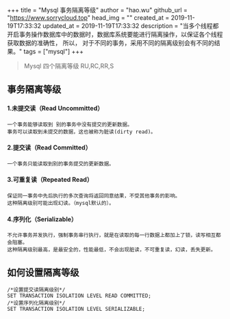 +++
title = "Mysql 事务隔离等级"
author = "hao.wu"
github_url = "https://www.sorrycloud.top"
head_img = ""
created_at = 2019-11-19T17:33:32
updated_at = 2019-11-19T17:33:32
description = "当多个线程都开启事务操作数据库中的数据时，数据库系统要能进行隔离操作，以保证各个线程获取数据的准确性， 所以， 对于不同的事务，采用不同的隔离级别会有不同的结果。"
tags = ["mysql"]
+++

> Mysql 四个隔离等级 RU,RC,RR,S

##  事务隔离等级
#### 1.未提交读（Read Uncommitted）
```
一个事务能够读取到 别的事务中没有提交的更新数据。
事务可以读取到未提交的数据，这也被称为脏读(dirty read)。
```

#### 2.提交读（Read Committed）
```
一个事务只能读取到别的事务提交的更新数据。
```

#### 3.可重复读（Repeated Read）
```
保证同一事务中先后执行的多次查询将返回同意结果，不受其他事务的影响。
这种隔离级别可能出现幻读。（mysql默认的）。
```

#### 4.序列化（Serializable）
```
不允许事务并发执行，强制事务串行执行，就是在读取的每一行数据上都加上了锁，读写相互都会阻塞。
这种隔离级别最高，是最安全的，性能最低，不会出现脏读，不可重复读，幻读，丢失更新。
```

##  如何设置隔离等级
```mysql
/*设置提交读隔离级别*/
SET TRANSACTION ISOLATION LEVEL READ COMMITTED;
/*设置序列化隔离级别*/
SET TRANSACTION ISOLATION LEVEL SERIALIZABLE;
```